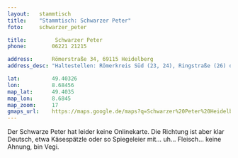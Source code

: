 ```yaml
---
layout:   stammtisch
title:    "Stammtisch: Schwarzer Peter"
foto:     schwarzer_peter

title:         Schwarzer Peter
phone:        06221 21215

address:      Römerstraße 34, 69115 Heidelberg
address_desc: "Haltestellen: Römerkreis Süd (23, 24), Ringstraße (26) oder Stadtbücherei (5). Vom Bahnhof kann man den schwarzen Peter gut zu Fuß erreichen."

lat:          49.40326
lon:          8.68456
map_lat:      49.4035
map_lon:      8.6845
map_zoom:     17
gmaps_url:    https://maps.google.de/maps?q=Schwarzer%20Peter%20Heidelberg
---
```

Der Schwarze Peter hat leider keine Onlinekarte. Die Richtung ist aber klar
Deutsch, etwa Käsespätzle oder so Spiegeleier mit… uh… Fleisch… keine Ahnung,
bin Vegi.
